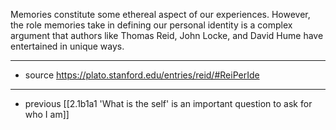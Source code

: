 Memories constitute some ethereal aspect of our experiences. However, the role memories take in defining our personal identity is a complex argument that authors like Thomas Reid, John Locke, and David Hume have entertained in unique ways.

---

- source https://plato.stanford.edu/entries/reid/#ReiPerIde

---

- previous [[2.1b1a1 'What is the self' is an important question to ask for who I am]]